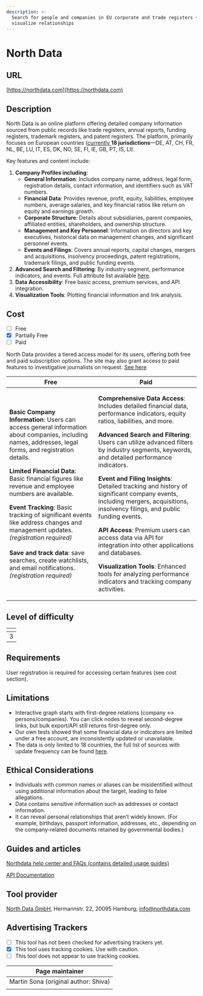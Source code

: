 ```yaml
---
description: >-
  Search for people and companies in EU corporate and trade registers +
  visualize relationships
---
```


# North Data

## URL

[https://northdata.com](https://northdata.com)

## Description

North Data is an online platform offering detailed company information sourced from public records like trade registers, annual reports, funding registers, trademark registers, and patent registers. The platform, primarily focuses on European countries ([currently ](https://help.northdata.com/en/center/power-search-geographic-filters)**18 jurisdictions**—DE, AT, CH, FR, NL, BE, LU, IT, ES, DK, NO, SE, FI, IE, GB, PT, IS, LI).&#x20;

Key features and content include:

1. **Company Profiles including**:
   * **General Information**: Includes company name, address, legal form, registration details, contact information, and identifiers such as VAT numbers.
   * **Financial Data**: Provides revenue, profit, equity, liabilities, employee numbers, average salaries, and key financial ratios like return on equity and earnings growth.
   * **Corporate Structure**: Details about subsidiaries, parent companies, affiliated entities, shareholders, and ownership structure.
   * **Management and Key Personnel**: Information on directors and key executives, historical data on management changes, and significant personnel events.
   * **Events and Filings**: Covers annual reports, capital changes, mergers and acquisitions, insolvency proceedings, patent registrations, trademark filings, and public funding events.
2. **Advanced Search and Filtering**: By industry segment, performance indicators, and events. Full attribute list available [here](https://help.northdata.com/en/center/power-search-overview).
3. **Data Accessibility**: Free basic access, premium services, and API integration.
4. **Visualization Tools**: Plotting financial information and link analysis.

## Cost

* [ ] Free
* [x] Partially Free
* [ ] Paid

North Data provides a tiered access model for its users, offering both free and paid subscription options. The site may also grant access to paid features to investigative journalists on request. [See here](https://www.northdata.com/_journalism)

| Free                                                                                                                                                                                                                                                                                                                                                                                                                                                                                                                                                                                                   | Paid                                                                                                                                                                                                                                                                                                                                                                                                                                                                                                                                                                                                                                                                                                                                                                             |
| ------------------------------------------------------------------------------------------------------------------------------------------------------------------------------------------------------------------------------------------------------------------------------------------------------------------------------------------------------------------------------------------------------------------------------------------------------------------------------------------------------------------------------------------------------------------------------------------------------ | -------------------------------------------------------------------------------------------------------------------------------------------------------------------------------------------------------------------------------------------------------------------------------------------------------------------------------------------------------------------------------------------------------------------------------------------------------------------------------------------------------------------------------------------------------------------------------------------------------------------------------------------------------------------------------------------------------------------------------------------------------------------------------- |
| <p><strong>Basic Company Information</strong>: Users can access general information about companies, including names, addresses, legal forms, and registration details.</p><p><strong>Limited Financial Data</strong>: Basic financial figures like revenue and employee numbers are available.</p><p><strong>Event Tracking</strong>: Basic tracking of significant events like address changes and management updates. <em>(registration required)</em><br><br><strong>Save and track data</strong>: save searches, create watchlists, and email notifications. <em>(registration required)</em></p> | <p><strong>Comprehensive Data Access</strong>: Includes detailed financial data, performance indicators, equity ratios, liabilities, and more.</p><p><strong>Advanced Search and Filtering</strong>: Users can utilize advanced filters by industry segments, keywords, and detailed performance indicators.</p><p><strong>Event and Filing Insights</strong>: Detailed tracking and history of significant company events, including mergers, acquisitions, insolvency filings, and public funding events.</p><p><strong>API Access</strong>: Premium users can access data via API for integration into other applications and databases.</p><p><strong>Visualization Tools</strong>: Enhanced tools for analyzing performance indicators and tracking company activities.</p> |

## Level of difficulty

<table><thead><tr><th data-type="rating" data-max="5"></th></tr></thead><tbody><tr><td>3</td></tr></tbody></table>

## Requirements

User registration is required for accessing certain features (see cost section).

## Limitations

* Interactive graph starts with first-degree relations (company ↔︎ persons/companies). You can click nodes to reveal second-degree links, but bulk export/API still returns first-degree only.
* Our own tests showed that some financial data or indicators are limited under a free account, are inconsistently updated or unavailable.
* The data is only limited to 18 countries, the full list of sources with update frequency can be found [here](https://www.northdata.com/_coverage#sources).

## Ethical Considerations

* Individuals with common names or aliases can be misidentified without using additional information about the target, leading to false allegations.
* Data contains sensitive information such as addresses or contact information.
* It can reveal personal relationships that aren’t widely known. (For example, birthdays, passport information, addresses, etc., depending on the company-related documents retained by governmental bodies.)

## Guides and articles

[Northdata help center and FAQs (contains detailed usage guides)](https://help.northdata.com/en/center)

[API Documentation](https://github.com/northdata/api/blob/master/doc/data-api-userguide/data-api-userguide.md)

## Tool provider

[North Data GmbH](https://pitchbook.com/profiles/company/503379-01), Hermannstr. 22, 20095 Hamburg; info@northdata.com

## Advertising Trackers

* [ ] This tool has not been checked for advertising trackers yet.
* [x] This tool uses tracking cookies. Use with caution.
* [ ] This tool does not appear to use tracking cookies.

| Page maintainer                      |
| ------------------------------------ |
| Martin Sona (original author: Shiva) |
|                                      |
